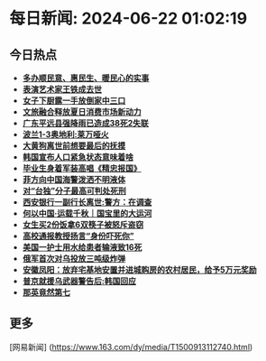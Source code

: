 
# 每日新闻: 2024-06-22 01:02:19
## 今日热点

- **[多办顺民意、惠民生、暖民心的实事](https://www.163.com/search?keyword=%E5%A4%9A%E5%8A%9E%E9%A1%BA%E6%B0%91%E6%84%8F%E3%80%81%E6%83%A0%E6%B0%91%E7%94%9F%E3%80%81%E6%9A%96%E6%B0%91%E5%BF%83%E7%9A%84%E5%AE%9E%E4%BA%8B)**
- **[表演艺术家王铁成去世](https://www.163.com/search?keyword=%E8%A1%A8%E6%BC%94%E8%89%BA%E6%9C%AF%E5%AE%B6%E7%8E%8B%E9%93%81%E6%88%90%E5%8E%BB%E4%B8%96)**
- **[女子下厨露一手放倒家中三口](https://www.163.com/search?keyword=%E5%A5%B3%E5%AD%90%E4%B8%8B%E5%8E%A8%E9%9C%B2%E4%B8%80%E6%89%8B%E6%94%BE%E5%80%92%E5%AE%B6%E4%B8%AD%E4%B8%89%E5%8F%A3)**
- **[文旅融合释放夏日消费市场新动力](https://www.163.com/search?keyword=%E6%96%87%E6%97%85%E8%9E%8D%E5%90%88%E9%87%8A%E6%94%BE%E5%A4%8F%E6%97%A5%E6%B6%88%E8%B4%B9%E5%B8%82%E5%9C%BA%E6%96%B0%E5%8A%A8%E5%8A%9B)**
- **[广东平远县强降雨已造成38死2失联](https://www.163.com/search?keyword=%E5%B9%BF%E4%B8%9C%E5%B9%B3%E8%BF%9C%E5%8E%BF%E5%BC%BA%E9%99%8D%E9%9B%A8%E5%B7%B2%E9%80%A0%E6%88%9038%E6%AD%BB2%E5%A4%B1%E8%81%94)**
- **[波兰1-3奥地利:莱万哑火](https://www.163.com/search?keyword=%E6%B3%A2%E5%85%B01-3%E5%A5%A5%E5%9C%B0%E5%88%A9+%E8%8E%B1%E4%B8%87%E5%93%91%E7%81%AB)**
- **[大黄狗离世前想要最后的抚摸](https://www.163.com/search?keyword=%E5%A4%A7%E9%BB%84%E7%8B%97%E7%A6%BB%E4%B8%96%E5%89%8D%E6%83%B3%E8%A6%81%E6%9C%80%E5%90%8E%E7%9A%84%E6%8A%9A%E6%91%B8)**
- **[韩国宣布人口紧急状态意味着啥](https://www.163.com/search?keyword=%E9%9F%A9%E5%9B%BD%E5%AE%A3%E5%B8%83%E4%BA%BA%E5%8F%A3%E7%B4%A7%E6%80%A5%E7%8A%B6%E6%80%81%E6%84%8F%E5%91%B3%E7%9D%80%E5%95%A5)**
- **[毕业生身着军装高唱《精忠报国》](https://www.163.com/search?keyword=%E6%AF%95%E4%B8%9A%E7%94%9F%E8%BA%AB%E7%9D%80%E5%86%9B%E8%A3%85%E9%AB%98%E5%94%B1%E3%80%8A%E7%B2%BE%E5%BF%A0%E6%8A%A5%E5%9B%BD%E3%80%8B)**
- **[菲方向中国海警泼洒不明液体](https://www.163.com/search?keyword=%E8%8F%B2%E6%96%B9%E5%90%91%E4%B8%AD%E5%9B%BD%E6%B5%B7%E8%AD%A6%E6%B3%BC%E6%B4%92%E4%B8%8D%E6%98%8E%E6%B6%B2%E4%BD%93)**
- **[对“台独”分子最高可判处死刑](https://www.163.com/search?keyword=%E5%AF%B9%E2%80%9C%E5%8F%B0%E7%8B%AC%E2%80%9D%E5%88%86%E5%AD%90%E6%9C%80%E9%AB%98%E5%8F%AF%E5%88%A4%E5%A4%84%E6%AD%BB%E5%88%91)**
- **[西安银行一副行长离世:警方：在调查](https://www.163.com/search?keyword=%E8%A5%BF%E5%AE%89%E9%93%B6%E8%A1%8C%E4%B8%80%E5%89%AF%E8%A1%8C%E9%95%BF%E7%A6%BB%E4%B8%96+%E8%AD%A6%E6%96%B9%EF%BC%9A%E5%9C%A8%E8%B0%83%E6%9F%A5)**
- **[何以中国·运载千秋｜国宝里的大运河](https://www.163.com/search?keyword=%E4%BD%95%E4%BB%A5%E4%B8%AD%E5%9B%BD%C2%B7%E8%BF%90%E8%BD%BD%E5%8D%83%E7%A7%8B%EF%BD%9C%E5%9B%BD%E5%AE%9D%E9%87%8C%E7%9A%84%E5%A4%A7%E8%BF%90%E6%B2%B3)**
- **[女生买2份饭拿6双筷子被怒斥盗窃](https://www.163.com/search?keyword=%E5%A5%B3%E7%94%9F%E4%B9%B02%E4%BB%BD%E9%A5%AD%E6%8B%BF6%E5%8F%8C%E7%AD%B7%E5%AD%90%E8%A2%AB%E6%80%92%E6%96%A5%E7%9B%97%E7%AA%83)**
- **[高校通报教授扬言“身份吓死你”](https://www.163.com/search?keyword=%E9%AB%98%E6%A0%A1%E9%80%9A%E6%8A%A5%E6%95%99%E6%8E%88%E6%89%AC%E8%A8%80%E2%80%9C%E8%BA%AB%E4%BB%BD%E5%90%93%E6%AD%BB%E4%BD%A0%E2%80%9D)**
- **[美国一护士用水给患者输液致16死](https://www.163.com/search?keyword=%E7%BE%8E%E5%9B%BD%E4%B8%80%E6%8A%A4%E5%A3%AB%E7%94%A8%E6%B0%B4%E7%BB%99%E6%82%A3%E8%80%85%E8%BE%93%E6%B6%B2%E8%87%B416%E6%AD%BB)**
- **[俄军首次对乌投放三吨级炸弹](https://www.163.com/search?keyword=%E4%BF%84%E5%86%9B%E9%A6%96%E6%AC%A1%E5%AF%B9%E4%B9%8C%E6%8A%95%E6%94%BE%E4%B8%89%E5%90%A8%E7%BA%A7%E7%82%B8%E5%BC%B9)**
- **[安徽凤阳：放弃宅基地安置并进城购房的农村居民，给予5万元奖励](https://www.163.com/search?keyword=%E5%AE%89%E5%BE%BD%E5%87%A4%E9%98%B3%EF%BC%9A%E6%94%BE%E5%BC%83%E5%AE%85%E5%9F%BA%E5%9C%B0%E5%AE%89%E7%BD%AE%E5%B9%B6%E8%BF%9B%E5%9F%8E%E8%B4%AD%E6%88%BF%E7%9A%84%E5%86%9C%E6%9D%91%E5%B1%85%E6%B0%91%EF%BC%8C%E7%BB%99%E4%BA%885%E4%B8%87%E5%85%83%E5%A5%96%E5%8A%B1)**
- **[普京就援乌武器警告后:韩国回应](https://www.163.com/search?keyword=%E6%99%AE%E4%BA%AC%E5%B0%B1%E6%8F%B4%E4%B9%8C%E6%AD%A6%E5%99%A8%E8%AD%A6%E5%91%8A%E5%90%8E+%E9%9F%A9%E5%9B%BD%E5%9B%9E%E5%BA%94)**
- **[那英竟然第七](https://www.163.com/search?keyword=%E9%82%A3%E8%8B%B1%E7%AB%9F%E7%84%B6%E7%AC%AC%E4%B8%83)**

## 更多
[网易新闻] (https://www.163.com/dy/media/T1500913112740.html)
